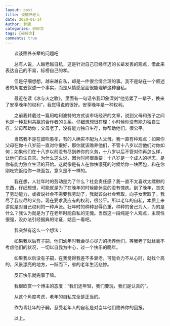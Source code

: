 ```yaml
---
layout: post
title: 谈赡养老人
date: 2020-01-14
Author: 梦貘
categories: 碎碎念
tags: [碎碎念]
comments: true
--- 
```


　　谈谈赡养长辈的问题吧

　　总有人说，人越老越自私，这是针对自己已经年迈的长辈发表的观点，借此来表达自己的不易，标榜自己的孝。

　　但是仔细想想，越来越自私，却是一件很合情合理的事。我不是站在一个叙述者的角度去叙述一个事实，而是从情感层面很能理解这种自私。

　　最近在读《冰与火之歌》，里面有一句话令我印象深刻“他劳累了一辈子，换来了安享晚年的权利”，我觉得说的很好。安享晚年是一种权利。

　　之前我转载过一篇用哈利波特的方式谈市场经济的文章，说到父母和孩子之间也是一种互利共赢的合作者的关系。仔细想想很在理：小时候你没有能力独自生存，父母帮助你；父母老了，没有能力独自生存，你帮助他们，很公平。

　　当然我不是在鼓吹愚孝，有的人确实不配为人父母。我一直有种观点：如果你父母在你十八岁前一直对你很好，那你就该赡养他们，不管十八岁以后他们对你如何；如果他们在十八岁以前没有尽到养你的义务，十八岁以后不管对你再怎么样，让他们自生自灭。为什么这么说，因为时间很重要：十八岁是一个成人的标志，是你有能力独立生活的开始。这就像是有人在你快饿死的时候给你一块面包，和在你刚吃完饭给你一块面包，意义是不一样的。

　　我在想，人壮年时的劳动是为了什么？社会责任感？我一直不太喜欢太缥缈的东西，仔细想想，可能就是为了在晚年的时候能休息的没有愧疚。到了晚年，丧失了劳动能力，或者说社会不需要我劳动了，我就该向社会索取，向子女索取了。我尽了我应尽的义务，现在要求我应有的权利，很公平。所以老年的自私，本质上来讲就是对自己权利的一种声张。壮年时的种种忍辱负重，种种的舍己为人，为的是什么？我认为就是为了在老年时能自私的无愧。当然这一段纯是个人观点，主观性很强，没办法引经据典的论证，姑且一看吧。

　　我突然有这么一个想法：

　　如果我以后有子嗣，他们幼年时我会尽心尽力的抚养他们，等我老了就丝毫不考虑他们的状况，一切以自我为中心，过一个快乐的晚年。

　　如果我以后没有子嗣，在我觉得我差不多衰老，可能会力不从心时，就找个高的，风景漂亮的地方，一跃而下，省的老年生活悲惨。

　　反正快乐就完事了嘛。

　　我很欣赏一个博主的态度：“我们还年轻，我们要玩，我们是认真的”。

　　从这个角度考虑，老年的自私完全是正当的。

　　作为青壮年的子嗣，忍受老年人的自私是对当年他们赡养你的回报。

　　以上。
